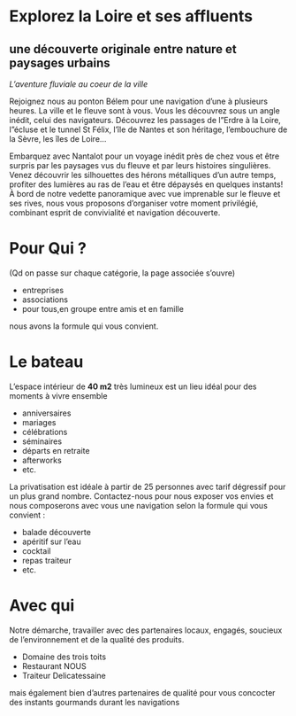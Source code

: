 # Explorez la Loire et ses affluents
## une découverte originale entre nature et paysages urbains

_L’aventure fluviale au coeur de la ville_

Rejoignez nous au ponton Bélem pour une navigation d’une à plusieurs heures.
La ville et le fleuve sont à vous. Vous les découvrez sous un angle inédit,
celui des navigateurs. Découvrez les passages de l”Erdre à la Loire, 
l”écluse et le tunnel St Félix, l’île de Nantes et son héritage, 
l’embouchure de la Sèvre, les îles de Loire…

Embarquez avec Nantalot pour un voyage inédit près de chez vous et être surpris
par les paysages vus du fleuve et par leurs histoires singulières.
Venez découvrir les silhouettes des hérons métalliques d’un autre temps,
profiter des lumières au ras de l’eau et être dépaysés en quelques instants!
À bord de notre vedette panoramique avec vue imprenable sur le fleuve et ses rives,
nous vous proposons d’organiser votre moment privilégié, combinant esprit de
convivialité et navigation découverte.

# Pour Qui ? 
(Qd on passe sur chaque catégorie, la page associée s’ouvre)
 * entreprises
 * associations
 * pour tous,en groupe entre amis et en famille

nous avons la formule qui vous convient.

# Le bateau
L’espace intérieur de **40 m2** très lumineux est un lieu idéal pour des moments à vivre ensemble
 * anniversaires
 * mariages
 * célébrations
 * séminaires
 * départs en retraite
 * afterworks
 * etc.

La privatisation est idéale à partir de 25 personnes avec tarif dégressif pour un plus grand nombre.
Contactez-nous pour nous exposer vos envies et nous composerons avec vous 
une navigation selon la formule qui vous convient : 
* balade découverte
* apéritif sur l’eau
* cocktail
* repas traiteur
* etc.

# Avec qui
Notre démarche, travailler avec des partenaires locaux, engagés,
soucieux de l’environnement et de la qualité des produits.
* Domaine des trois toits
* Restaurant NOUS
* Traiteur Delicatessaine

mais également bien d’autres partenaires de qualité pour vous concocter 
des instants gourmands durant les navigations